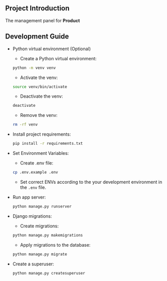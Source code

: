## Project Introduction

The management panel for **Product**

## Development Guide

- Python virtual environment (Optional)

  - Create a Python virtual environment:

  ```bash
  python -m venv venv
  ```

  - Activate the venv:

  ```bash
  source venv/bin/activate
  ```

  - Deactivate the venv:

  ```bash
  deactivate
  ```

  - Remove the venv:

  ```bash
  rm -rf venv
  ```

- Install project requirements:

  ```bash
  pip install -r requirements.txt
  ```

- Set Environment Variables:

  - Create .env file:

  ```bash
  cp .env.example .env
  ```

  - Set correct ENVs according to the your development environment in the `.env` file.

- Run app server:

  ```bash
  python manage.py runserver
  ```

- Django migrations:

  - Create migrations:

  ```bash
  python manage.py makemigrations
  ```

  - Apply migrations to the database:

  ```bash
  python manage.py migrate
  ```

- Create a superuser:

  ```bash
  python manage.py createsuperuser
  ```